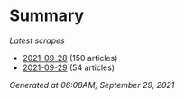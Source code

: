 # Summary
*Latest scrapes*
* [2021-09-28](https://github.com/nuuuwan/news_lk/blob/data/news_lk.2021-09-28.json) (150 articles)
* [2021-09-29](https://github.com/nuuuwan/news_lk/blob/data/news_lk.2021-09-29.json) (54 articles)

*Generated at 06:08AM, September 29, 2021*